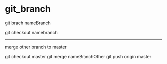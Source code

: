 # git_branch


git brach nameBranch

git checkout namebranch


-----

merge other branch to master 

git checkout master
git merge nameBranchOther
git push origin master
